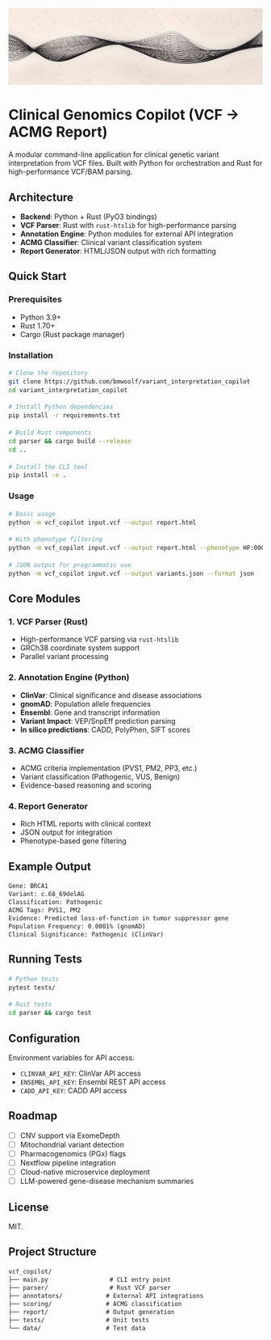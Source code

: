 ![Banner](assets/github_banner.png)

# Clinical Genomics Copilot (VCF → ACMG Report)

A modular command-line application for clinical genetic variant interpretation from VCF files. Built with Python for orchestration and Rust for high-performance VCF/BAM parsing.

## Architecture

- **Backend**: Python + Rust (PyO3 bindings)
- **VCF Parser**: Rust with `rust-htslib` for high-performance parsing
- **Annotation Engine**: Python modules for external API integration
- **ACMG Classifier**: Clinical variant classification system
- **Report Generator**: HTML/JSON output with rich formatting

## Quick Start

### Prerequisites
- Python 3.9+
- Rust 1.70+
- Cargo (Rust package manager)

### Installation

```bash
# Clone the repository
git clone https://github.com/bmwoolf/variant_interpretation_copilot
cd variant_interpretation_copilot

# Install Python dependencies
pip install -r requirements.txt

# Build Rust components
cd parser && cargo build --release
cd ..

# Install the CLI tool
pip install -e .
```

### Usage

```bash
# Basic usage
python -m vcf_copilot input.vcf --output report.html

# With phenotype filtering
python -m vcf_copilot input.vcf --output report.html --phenotype HP:0001250

# JSON output for programmatic use
python -m vcf_copilot input.vcf --output variants.json --format json
```

## Core Modules

### 1. VCF Parser (Rust)
- High-performance VCF parsing via `rust-htslib`
- GRCh38 coordinate system support
- Parallel variant processing

### 2. Annotation Engine (Python)
- **ClinVar**: Clinical significance and disease associations
- **gnomAD**: Population allele frequencies
- **Ensembl**: Gene and transcript information
- **Variant Impact**: VEP/SnpEff prediction parsing
- **In silico predictions**: CADD, PolyPhen, SIFT scores

### 3. ACMG Classifier
- ACMG criteria implementation (PVS1, PM2, PP3, etc.)
- Variant classification (Pathogenic, VUS, Benign)
- Evidence-based reasoning and scoring

### 4. Report Generator
- Rich HTML reports with clinical context
- JSON output for integration
- Phenotype-based gene filtering

## Example Output

```
Gene: BRCA1
Variant: c.68_69delAG
Classification: Pathogenic
ACMG Tags: PVS1, PM2
Evidence: Predicted loss-of-function in tumor suppressor gene
Population Frequency: 0.0001% (gnomAD)
Clinical Significance: Pathogenic (ClinVar)
```

## Running Tests
```bash
# Python tests
pytest tests/

# Rust tests
cd parser && cargo test
```

## Configuration

Environment variables for API access:
- `CLINVAR_API_KEY`: ClinVar API access
- `ENSEMBL_API_KEY`: Ensembl REST API access
- `CADD_API_KEY`: CADD API access

## Roadmap

- [ ] CNV support via ExomeDepth
- [ ] Mitochondrial variant detection
- [ ] Pharmacogenomics (PGx) flags
- [ ] Nextflow pipeline integration
- [ ] Cloud-native microservice deployment
- [ ] LLM-powered gene-disease mechanism summaries

## License

MIT.

## Project Structure
```
vcf_copilot/
├── main.py                 # CLI entry point
├── parser/                 # Rust VCF parser
├── annotators/            # External API integrations
├── scoring/               # ACMG classification
├── report/                # Output generation
├── tests/                 # Unit tests
└── data/                  # Test data
```